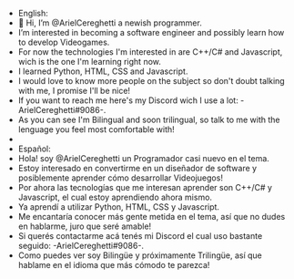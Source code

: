 - English:
- 👋 Hi, I’m @ArielCereghetti a newish programmer.
- I’m interested in becoming a software engineer and possibly learn how to develop Videogames.
- For now the technologies I'm interested in are C++/C# and Javascript, wich is the one I'm learning right now. 
- I learned Python, HTML, CSS and Javascript.
- I would love to know more people on the subject so don't doubt talking with me, I promise I'll be nice!
- If you want to reach me here's my Discord wich I use a lot: -ArielCereghetti#9086-.
- As you can see I'm Bilingual and soon trilingual, so talk to me with the lenguage you feel most comfortable with!
- 
- Español:
- Hola! soy @ArielCereghetti un Programador casi nuevo en el tema.
- Estoy interesado en convertirme en un diseñador de software y posiblemente aprender cómo desarrollar Videojuegos!
- Por ahora las tecnologías que me interesan aprender son C++/C# y Javascript, el cual estoy aprendiendo ahora mismo.
- Ya aprendí a utilizar Python, HTML, CSS y Javascript.
- Me encantaría conocer más gente metida en el tema, así que no dudes en hablarme, juro que seré amable!
- Si querés contactarme acá tenés mi Discord el cual uso bastante seguido: -ArielCereghetti#9086-.
- Como puedes ver soy Bilingüe y próximamente Trilingüe, así que hablame en el idioma que más cómodo te parezca!



<!---
ArielCereghetti/ArielCereghetti is a ✨ special ✨ repository because its `README.md` (this file) appears on your GitHub profile.
You can click the Preview link to take a look at your changes.
--->

